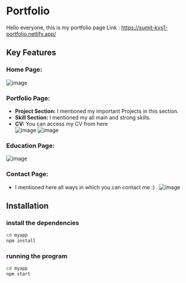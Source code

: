 # Portfolio
Hello everyone, this is my portfolio page
Link : https://sumit-kvs1-portfolio.netlify.app/
## Key Features
### Home Page:
![image](https://github.com/Sumitkb21/Portfolio/assets/101947627/8a915053-7706-4d2d-813b-2a6b0e70fb4d)


### Portfolio Page:
- **Project Section:** I mentioned my important Projects in this section.
- **Skill Section:** I mentioned my all main and strong skills.
- **CV:** You can access my CV from here  
![image](https://github.com/Sumitkb21/Portfolio/assets/101947627/7870a3a3-eb55-4fd4-9783-a8d44aab143e)
![image](https://github.com/Sumitkb21/Portfolio/assets/101947627/b9051118-dfde-4441-ab0d-6afef54c1ceb)


### Education Page:
![image](https://github.com/Sumitkb21/Portfolio/assets/101947627/f65353e8-f628-41e9-8179-9289b0d9278c)

### Contact Page:
- I mentioned here all ways in which you can contact me :) .
![image](https://github.com/Sumitkb21/Portfolio/assets/101947627/5b377efa-05b9-4f22-b75e-f44ede7de506)


## Installation 
### install the dependencies
```bash
cd myapp
npm install
```
### running the program
```bash
cd myapp
npm start
```


